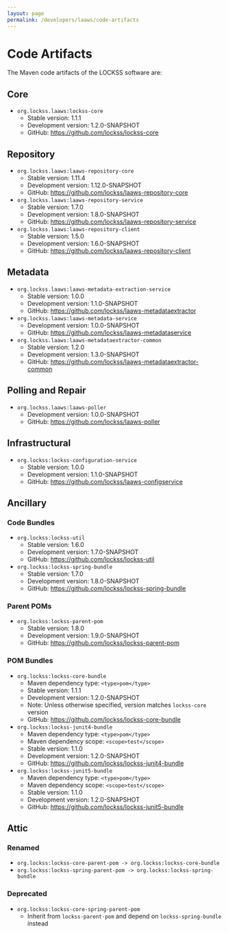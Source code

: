 ```yaml
---
layout: page
permalink: /developers/laaws/code-artifacts
---
```

# Code Artifacts

The Maven code artifacts of the LOCKSS software are:

## Core

*   `org.lockss.laaws:lockss-core`
    *   Stable version: 1.1.1
    *   Development version: 1.2.0-SNAPSHOT
    *   GitHub: <https://github.com/lockss/lockss-core>

## Repository

*   `org.lockss.laaws:laaws-repository-core`
    *   Stable version: 1.11.4
    *   Development version: 1.12.0-SNAPSHOT
    *   GitHub: <https://github.com/lockss/laaws-repository-core>
*   `org.lockss.laaws:laaws-repository-service`
    *   Stable version: 1.7.0
    *   Development version: 1.8.0-SNAPSHOT
    *   GitHub: <https://github.com/lockss/laaws-repository-service>
*   `org.lockss.laaws:laaws-repository-client`
    *   Stable version: 1.5.0
    *   Development version: 1.6.0-SNAPSHOT
    *   GitHub: <https://github.com/lockss/laaws-repository-client>

## Metadata

*   `org.lockss.laaws:laaws-metadata-extraction-service`
    *   Stable version: 1.0.0
    *   Development version: 1.1.0-SNAPSHOT
    *   GitHub: <https://github.com/lockss/laaws-metadataextractor>
*   `org.lockss.laaws:laaws-metadata-service`
    *   Development version: 1.0.0-SNAPSHOT
    *   GitHub: <https://github.com/lockss/laaws-metadataservice>
*   `org.lockss.laaws:laaws-metadataextractor-common`
    *   Stable version: 1.2.0
    *   Development version: 1.3.0-SNAPSHOT
    *   GitHub: <https://github.com/lockss/laaws-metadataextractor-common>

## Polling and Repair

*   `org.lockss.laaws:laaws-poller`
    *   Development version: 1.0.0-SNAPSHOT
    *   GitHub: <https://github.com/lockss/laaws-poller>

## Infrastructural

*   `org.lockss:lockss-configuration-service`
    *   Stable version: 1.0.0
    *   Development version: 1.1.0-SNAPSHOT
    *   GitHub: <https://github.com/lockss/laaws-configservice>

## Ancillary

### Code Bundles

*   `org.lockss:lockss-util`
    *   Stable version: 1.6.0
    *   Development version: 1.7.0-SNAPSHOT
    *   GitHub: <https://github.com/lockss/lockss-util>
*   `org.lockss:lockss-spring-bundle`
    *   Stable version: 1.7.0
    *   Development version: 1.8.0-SNAPSHOT
    *   GitHub: <https://github.com/lockss/lockss-spring-bundle>

### Parent POMs

*   `org.lockss:lockss-parent-pom`
    *   Stable version: 1.8.0
    *   Development version: 1.9.0-SNAPSHOT
    *   GitHub: <https://github.com/lockss/lockss-parent-pom>

### POM Bundles

* `org.lockss:lockss-core-bundle`
    *   Maven dependency type: `<type>pom</type>`
    *   Stable version: 1.1.1
    *   Development version: 1.2.0-SNAPSHOT
    *   Note: Unless otherwise specified, version matches `lockss-core` version
    *   GitHub: <https://github.com/lockss/lockss-core-bundle>
*   `org.lockss:lockss-junit4-bundle`
    *   Maven dependency type: `<type>pom</type>`
    *   Maven dependency scope: `<scope>test</scope>`
    *   Stable version: 1.1.0
    *   Development version: 1.2.0-SNAPSHOT
    *   GitHub: <https://github.com/lockss/lockss-junit4-bundle>
*   `org.lockss:lockss-junit5-bundle`
    *   Maven dependency type: `<type>pom</type>`
    *   Maven dependency scope: `<scope>test</scope>`
    *   Stable version: 1.1.0
    *   Development version: 1.2.0-SNAPSHOT
    *   GitHub: <https://github.com/lockss/lockss-junit5-bundle>

## Attic

### Renamed

*   `org.lockss:lockss-core-parent-pom -> org.lockss:lockss-core-bundle`
*   `org.lockss:lockss-spring-parent-pom -> org.lockss:lockss-spring-bundle`

### Deprecated

*   `org.lockss:lockss-core-spring-parent-pom`
    *   Inherit from `lockss-parent-pom` and depend on `lockss-spring-bundle` instead
